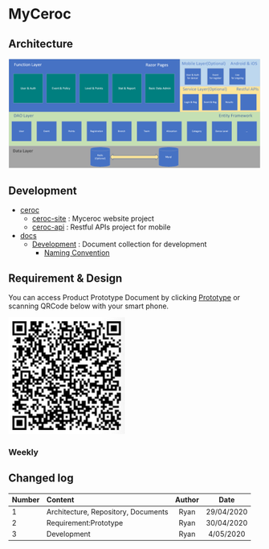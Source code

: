 # MyCeroc

## Architecture
![Architecture](imgs/architecture.png)

## Development

* [ceroc](https://github.com/myceroc/ceroc)
	* [ceroc-site](https://github.com/myceroc/ceroc/tree/dev/ceroc-site) : Myceroc website project
	* [ceroc-api](https://github.com/myceroc/ceroc/tree/master/ceroc-api) : Restful APIs project for mobile
* [docs](https://github.com/myceroc/docs)
	* [Development](https://github.com/myceroc/docs/tree/master/Development) : Document collection for development
		* [Naming Convention](https://github.com/myceroc/docs/blob/master/Development/C%23_Naming_Convention.md) 

## Requirement & Design
You can access Product Prototype Document by clicking [Prototype](https://free.modao.cc/app/cc09d5330f81257480da99c67f87ff65319253fc?simulator_type=device&sticky) or scanning QRCode below with your smart phone.

![prd](imgs/prd-qrcode.jpg)

### Weekly

## Changed log
| Number | Content | Author  | Date |
|:----- |:-----|:-----:| :-----:|
| 1   |Architecture, Repository, Documents| Ryan | 29/04/2020 |
|2    |Requirement:Prototype| Ryan|30/04/2020|
|3|Development| Ryan|4/05/2020|
